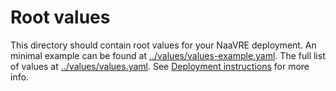 # Root values

This directory should contain root values for your NaaVRE deployment.
An minimal example can be found at [../values/values-example.yaml](../values/values-example.yaml).
The full list of values at [../values/values.yaml](../values/values.yaml).
See [Deployment instructions](../README.md#deployment) for more info.